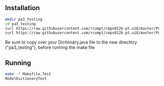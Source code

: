 ## Installation

```bash
mkdir pa3_testing
cd pa3_testing
curl https://raw.githubusercontent.com/rcompt/cmps012b-pt.u18/master/PA3/Makefile >> Makefile_Test
curl https://raw.githubusercontent.com/rcompt/cmps012b-pt.u18/master/PA3/ModelDictionaryTest.java >> ModelDictionaryTest.java
```

Be sure to copy over your Dictionary.java file to the new directory ("pa3_testing"), before running the make file

## Running

```bash
make -f Makefile_Test
ModelDictionaryTest
```
